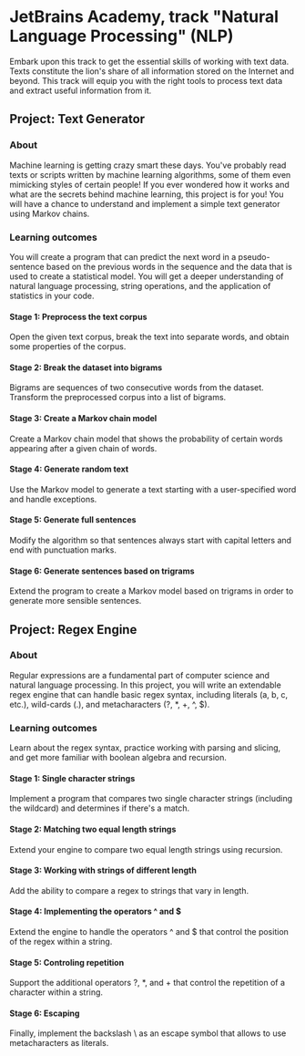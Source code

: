 # JetBrains Academy, track "Natural Language Processing" (NLP)

Embark upon this track to get the essential skills of working with text data. Texts constitute the lion's share of all information stored on the Internet and beyond. This track will equip you with the right tools to process text data and extract useful information from it.


## Project: Text Generator

### About

Machine learning is getting crazy smart these days. You've probably read texts or scripts written by machine learning algorithms, some of them even mimicking styles of certain people! If you ever wondered how it works and what are the secrets behind machine learning, this project is for you! You will have a chance to understand and implement a simple text generator using Markov chains.

### Learning outcomes
You will create a program that can predict the next word in a pseudo-sentence based on the previous words in the sequence and the data that is used to create a statistical model. You will get a deeper understanding of natural language processing, string operations, and the application of statistics in your code.

#### Stage 1: Preprocess the text corpus

Open the given text corpus, break the text into separate words, and obtain some properties of the corpus.

#### Stage 2: Break the dataset into bigrams

Bigrams are sequences of two consecutive words from the dataset. Transform the preprocessed corpus into a list of bigrams.

#### Stage 3: Create a Markov chain model

Create a Markov chain model that shows the probability of certain words appearing after a given chain of words.

#### Stage 4: Generate random text

Use the Markov model to generate a text starting with a user-specified word and handle exceptions.

#### Stage 5: Generate full sentences

Modify the algorithm so that sentences always start with capital letters and end with punctuation marks.

#### Stage 6: Generate sentences based on trigrams

Extend the program to create a Markov model based on trigrams in order to generate more sensible sentences.


## Project: Regex Engine

### About

Regular expressions are a fundamental part of computer science and natural language processing. In this project, you will write an extendable regex engine that can handle basic regex syntax, including literals (a, b, c, etc.), wild-cards (.), and metacharacters (?, *, +, ^, $).

### Learning outcomes

Learn about the regex syntax, practice working with parsing and slicing, and get more familiar with boolean algebra and recursion.

#### Stage 1: Single character strings

Implement a program that compares two single character strings (including the wildcard) and determines if there's a match.

#### Stage 2: Matching two equal length strings

Extend your engine to compare two equal length strings using recursion.

#### Stage 3: Working with strings of different length

Add the ability to compare a regex to strings that vary in length.

#### Stage 4: Implementing the operators ^ and $

Extend the engine to handle the operators ^ and $ that control the position of the regex within a string.

#### Stage 5: Controling repetition

Support the additional operators ?, *, and + that control the repetition of a character within a string.

#### Stage 6: Escaping

Finally, implement the backslash \ as an escape symbol that allows to use metacharacters as literals.